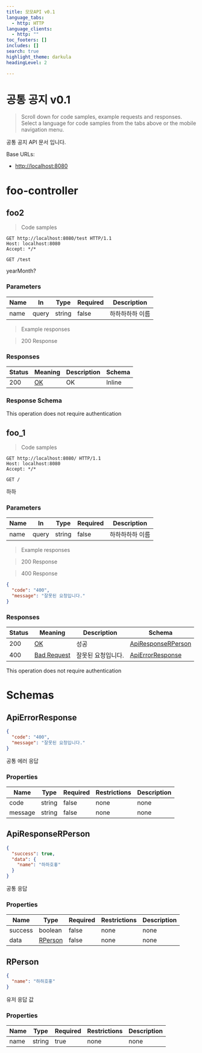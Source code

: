 ```yaml
---
title: 모모API v0.1
language_tabs:
  - http: HTTP
language_clients:
  - http: ""
toc_footers: []
includes: []
search: true
highlight_theme: darkula
headingLevel: 2

---
```


<!-- Generator: Widdershins v4.0.1 -->

<h1 id="-">공통 공지 v0.1</h1>

> Scroll down for code samples, example requests and responses. Select a language for code samples from the tabs above or the mobile navigation menu.

공통 공지 API 문서 입니다.

Base URLs:

* <a href="http://localhost:8080">http://localhost:8080</a>

<h1 id="--foo-controller">foo-controller</h1>

## foo2

<a id="opIdfoo2"></a>

> Code samples

```http
GET http://localhost:8080/test HTTP/1.1
Host: localhost:8080
Accept: */*

```

`GET /test`

yearMonth?

<h3 id="foo2-parameters">Parameters</h3>

|Name|In|Type|Required|Description|
|---|---|---|---|---|
|name|query|string|false|하하하하하 이름 |

> Example responses

> 200 Response

<h3 id="foo2-responses">Responses</h3>

|Status|Meaning|Description|Schema|
|---|---|---|---|
|200|[OK](https://tools.ietf.org/html/rfc7231#section-6.3.1)|OK|Inline|

<h3 id="foo2-responseschema">Response Schema</h3>

<aside class="success">
This operation does not require authentication
</aside>

## foo_1

<a id="opIdfoo_1"></a>

> Code samples

```http
GET http://localhost:8080/ HTTP/1.1
Host: localhost:8080
Accept: */*

```

`GET /`

하하

<h3 id="foo_1-parameters">Parameters</h3>

|Name|In|Type|Required|Description|
|---|---|---|---|---|
|name|query|string|false|하하하하하 이름 |

> Example responses

> 200 Response

> 400 Response

```json
{
  "code": "400",
  "message": "잘못된 요청입니다."
}
```

<h3 id="foo_1-responses">Responses</h3>

|Status|Meaning|Description|Schema|
|---|---|---|---|
|200|[OK](https://tools.ietf.org/html/rfc7231#section-6.3.1)|성공|[ApiResponseRPerson](#schemaapiresponserperson)|
|400|[Bad Request](https://tools.ietf.org/html/rfc7231#section-6.5.1)|잘못된 요청입니다.|[ApiErrorResponse](#schemaapierrorresponse)|

<aside class="success">
This operation does not require authentication
</aside>

# Schemas

<h2 id="tocS_ApiErrorResponse">ApiErrorResponse</h2>
<!-- backwards compatibility -->
<a id="schemaapierrorresponse"></a>
<a id="schema_ApiErrorResponse"></a>
<a id="tocSapierrorresponse"></a>
<a id="tocsapierrorresponse"></a>

```json
{
  "code": "400",
  "message": "잘못된 요청입니다."
}

```

공통 에러 응답

### Properties

|Name|Type|Required|Restrictions|Description|
|---|---|---|---|---|
|code|string|false|none|none|
|message|string|false|none|none|

<h2 id="tocS_ApiResponseRPerson">ApiResponseRPerson</h2>
<!-- backwards compatibility -->
<a id="schemaapiresponserperson"></a>
<a id="schema_ApiResponseRPerson"></a>
<a id="tocSapiresponserperson"></a>
<a id="tocsapiresponserperson"></a>

```json
{
  "success": true,
  "data": {
    "name": "하하호홓"
  }
}

```

공통 응답

### Properties

|Name|Type|Required|Restrictions|Description|
|---|---|---|---|---|
|success|boolean|false|none|none|
|data|[RPerson](#schemarperson)|false|none|none|

<h2 id="tocS_RPerson">RPerson</h2>
<!-- backwards compatibility -->
<a id="schemarperson"></a>
<a id="schema_RPerson"></a>
<a id="tocSrperson"></a>
<a id="tocsrperson"></a>

```json
{
  "name": "하하호홓"
}

```

유저 응답 값

### Properties

|Name|Type|Required|Restrictions|Description|
|---|---|---|---|---|
|name|string|true|none|none|

